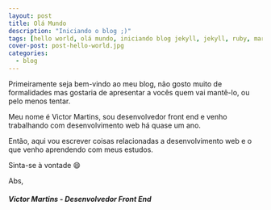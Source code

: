 ```yaml
---
layout: post
title: Olá Mundo
description: "Iniciando o blog ;)"
tags: [hello world, olá mundo, iniciando blog jekyll, jekyll, ruby, markdown]
cover-post: post-hello-world.jpg
categories:
  - blog
---
```


Primeiramente seja bem-vindo ao meu blog, não gosto muito de formalidades mas gostaria de apresentar a vocês quem vai mantê-lo, ou pelo menos tentar.

Meu nome é Victor Martins, sou desenvolvedor front end e venho trabalhando com desenvolvimento web há quase um ano.

Então, aqui vou escrever coisas relacionadas a desenvolvimento web e o que venho aprendendo com meus estudos.

Sinta-se à vontade :smile:

Abs,

##### Victor Martins - Desenvolvedor Front End
